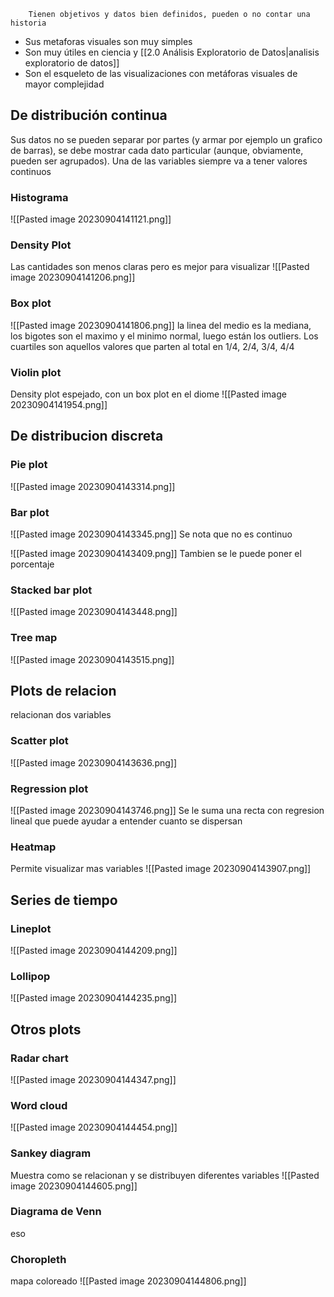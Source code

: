 		Tienen objetivos y datos bien definidos, pueden o no contar una historia
- Sus metaforas visuales son muy simples
- Son muy útiles en ciencia y [[2.0 Análisis Exploratorio de Datos|analisis exploratorio de datos]]
- Son el esqueleto de las visualizaciones con metáforas visuales de mayor complejidad

## De distribución continua
Sus datos no se pueden separar por partes (y armar por ejemplo un grafico de barras), se debe mostrar cada dato particular (aunque, obviamente, pueden ser agrupados). Una de las variables siempre va a tener valores continuos 

### Histograma
![[Pasted image 20230904141121.png]]

### Density Plot
Las cantidades son menos claras pero es mejor para visualizar
![[Pasted image 20230904141206.png]]

### Box plot
![[Pasted image 20230904141806.png]]
la linea del medio es la mediana, los bigotes son el maximo y el minimo normal, luego están los outliers.
Los cuartiles son aquellos valores que parten al total en 1/4, 2/4, 3/4, 4/4

### Violin plot
Density plot espejado, con un box plot en el diome
![[Pasted image 20230904141954.png]]


## De distribucion discreta

### Pie plot
![[Pasted image 20230904143314.png]]

### Bar plot
![[Pasted image 20230904143345.png]]
Se nota que no es continuo


![[Pasted image 20230904143409.png]]
Tambien se le puede poner el porcentaje

### Stacked bar plot
![[Pasted image 20230904143448.png]]

### Tree map 
![[Pasted image 20230904143515.png]]


## Plots de relacion
relacionan dos variables
### Scatter plot
![[Pasted image 20230904143636.png]]

### Regression plot
![[Pasted image 20230904143746.png]]
Se le suma una recta con regresion lineal que puede ayudar a entender cuanto se dispersan 

### Heatmap
Permite visualizar mas variables
![[Pasted image 20230904143907.png]]


## Series de tiempo

### Lineplot
![[Pasted image 20230904144209.png]]

### Lollipop
![[Pasted image 20230904144235.png]]

## Otros plots
### Radar chart
![[Pasted image 20230904144347.png]]
### Word cloud
![[Pasted image 20230904144454.png]]

### Sankey diagram
Muestra como se relacionan y se distribuyen diferentes variables
![[Pasted image 20230904144605.png]]

### Diagrama de Venn
eso

### Choropleth
mapa coloreado
![[Pasted image 20230904144806.png]]


